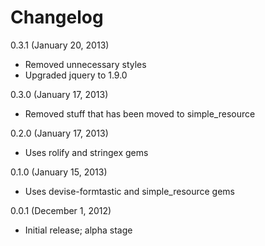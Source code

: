 # Changelog

0.3.1 (January 20, 2013)

* Removed unnecessary styles
* Upgraded jquery to 1.9.0

0.3.0 (January 17, 2013)

* Removed stuff that has been moved to simple_resource

0.2.0 (January 17, 2013)

* Uses rolify and stringex gems

0.1.0 (January 15, 2013)

* Uses devise-formtastic and simple_resource gems

0.0.1 (December 1, 2012)

* Initial release; alpha stage

